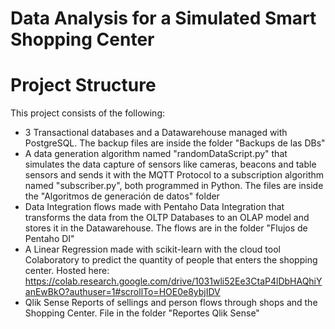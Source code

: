 # Data Analysis for a Simulated Smart Shopping Center
# Project Structure
This project consists of the following:
- 3 Transactional databases and a Datawarehouse managed with PostgreSQL. The backup files are inside the folder "Backups de las DBs"
- A data generation algorithm named "randomDataScript.py" that simulates the data capture of sensors like cameras, beacons and table sensors and sends it with the MQTT Protocol to a subscription algorithm named "subscriber.py", both programmed in Python. The files are inside the "Algoritmos de generación de datos" folder
- Data Integration flows made with Pentaho Data Integration that transforms the data from the OLTP Databases to an OLAP model and stores it in the Datawarehouse. The flows are in the folder "Flujos de Pentaho DI"
- A Linear Regression made with scikit-learn with the cloud tool Colaboratory to predict the quantity of people that enters the shopping center. Hosted here: https://colab.research.google.com/drive/1031wli52Ee3CtaP4lDbHAQhiYanEwBkO?authuser=1#scrollTo=HOE0e8ybjIDV
- Qlik Sense Reports of sellings and person flows through shops and the Shopping Center. File in the folder "Reportes Qlik Sense"
